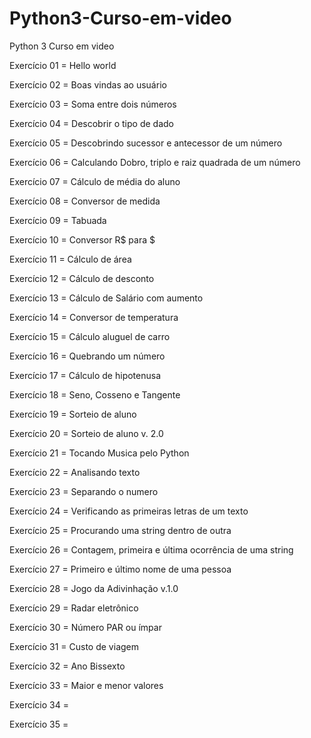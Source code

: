 # Python3-Curso-em-video
Python 3 Curso em video 

<p>Exercício 01 = Hello world
<p>Exercício 02 = Boas vindas ao usuário
<p>Exercício 03 = Soma entre dois números
<p>Exercício 04 = Descobrir o tipo de dado
<p>Exercício 05 = Descobrindo sucessor e antecessor de um número
<p>Exercício 06 = Calculando Dobro, triplo e raiz quadrada de um número
<p>Exercício 07 = Cálculo de média do aluno
<p>Exercício 08 = Conversor de medida
<p>Exercício 09 = Tabuada
<p>Exercício 10 = Conversor R$ para $ 
<p>Exercício 11 = Cálculo de área 
<p>Exercício 12 = Cálculo de desconto
<p>Exercício 13 = Cálculo de Salário com aumento
<p>Exercício 14 = Conversor de temperatura
<p>Exercício 15 = Cálculo aluguel de carro
<p>Exercício 16 = Quebrando um número 
<p>Exercício 17 = Cálculo de hipotenusa
<p>Exercício 18 = Seno, Cosseno e Tangente
<p>Exercício 19 = Sorteio de aluno
<p>Exercício 20 = Sorteio de aluno v. 2.0
<p>Exercício 21 = Tocando Musica pelo Python
<p>Exercício 22 = Analisando texto
<p>Exercício 23 = Separando o numero
<p>Exercício 24 = Verificando as primeiras letras de um texto
<p>Exercício 25 = Procurando uma string dentro de outra
<p>Exercício 26 = Contagem, primeira e última ocorrência de uma string
<p>Exercício 27 = Primeiro e último nome de uma pessoa
<p>Exercício 28 = Jogo da Adivinhação v.1.0
<p>Exercício 29 = Radar eletrônico
<p>Exercício 30 = Número PAR ou ímpar
<p>Exercício 31 = Custo de viagem
<p>Exercício 32 = Ano Bissexto
<p>Exercício 33 = Maior e menor valores
<p>Exercício 34 = 
<p>Exercício 35 = 
